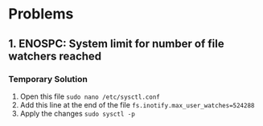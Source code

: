 # Problems

## 1. ENOSPC: System limit for number of file watchers reached
### Temporary Solution
1. Open this file
   `sudo nano /etc/sysctl.conf`
2. Add this line at the end of the file
   `fs.inotify.max_user_watches=524288`
3. Apply the changes
   `sudo sysctl -p`
